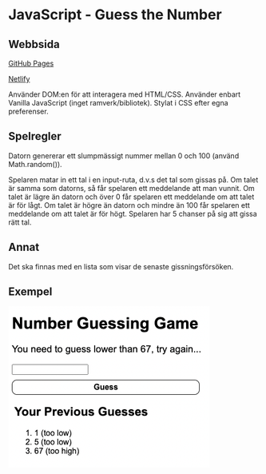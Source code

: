 # JavaScript - Guess the Number

## Webbsida

[GitHub Pages](https://jhn322.github.io/guess-the-number/)

[Netlify](https://jhn-guessthenumber.netlify.app/)

Använder DOM:en för att interagera med HTML/CSS. Använder enbart Vanilla JavaScript (inget ramverk/bibliotek). Stylat i CSS efter egna preferenser.

## Spelregler

Datorn genererar ett slumpmässigt nummer mellan 0 och 100 (använd Math.random()).

Spelaren matar in ett tal i en input-ruta, d.v.s det tal som gissas på.
Om talet är samma som datorns, så får spelaren ett meddelande att man vunnit.
Om talet är lägre än datorn och över 0 får spelaren ett meddelande om att talet är för lågt.
Om talet är högre än datorn och mindre än 100 får spelaren ett meddelande om att talet är för högt.
Spelaren har 5 chanser på sig att gissa rätt tal.

## Annat

Det ska finnas med en lista som visar de senaste gissningsförsöken.

## Exempel

![Javascript Number Guessing Game](https://github.com/chasacademy-sandra-larsson/js--number-guessing-game/blob/main/number-guessing-game.png)
